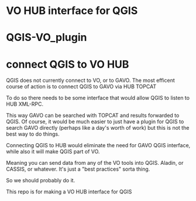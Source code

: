 # VO HUB interface for QGIS
# QGIS-VO_plugin
# connect QGIS to VO HUB

QGIS does not currently connect to VO, or to GAVO. 
The most efficent course of action is to connect QGIS to GAVO via HUB TOPCAT

To do so there needs to be some interface that would allow QGIS to listen to HUB XML-RPC.

This way GAVO can be searched with TOPCAT and results forwarded to QGIS.
Of course, it would be much easier to just have a plugin for QGIS to search GAVO directly 
(perhaps like a day's worth of work) but this is not the best way to do things.

Connecting QGIS to HUB would eliminate the need for GAVO QGIS interface, while also
it will make QGIS part of VO. 

Meaning you can send data from any of the VO tools into QGIS.
Aladin, or CASSIS, or whatever. It's just a "best practices" sorta thing.

So we should probably do it.

This repo is for making a VO HUB interface for QGIS
